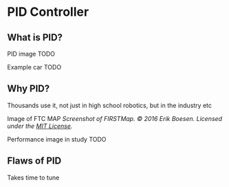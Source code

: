 # PID Controller

## What is PID?
PID image TODO

Example car TODO

## Why PID?

Thousands use it, not just in high school robotics, but in the industry etc

Image of FTC MAP
*Screenshot of FIRSTMap. © 2016 Erik Boesen. Licensed under the [MIT License](https://github.com/FIRSTMap/firstmap.github.io/blob/main/LICENSE).*


Performance image in study TODO


## Flaws of PID

Takes time to tune